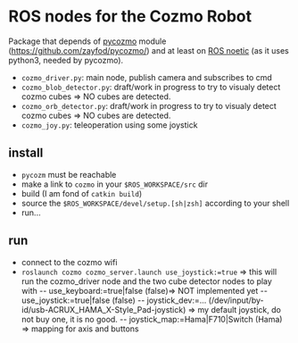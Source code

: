 # ROS nodes for the Cozmo Robot

Package that depends of [pycozmo](https://github.com/zayfod/pycozmo/) module (https://github.com/zayfod/pycozmo/) and at least on [ROS noetic](https://www.ros.org) (as it uses python3, needed by pycozmo).

- `cozmo_driver.py`: main node, publish camera and subscribes to cmd 
- `cozmo_blob_detector.py`: draft/work in progress to try to visualy detect cozmo cubes => NO cubes are detected.
- `cozmo_orb_detector.py`: draft/work in progress to try to visualy detect cozmo cubes => NO cubes are detected.
- `cozmo_joy.py`: teleoperation using some joystick

## install

- `pycozm` must be reachable
- make a link to `cozmo` in your `$ROS_WORKSPACE/src` dir
- build (I am fond of `catkin build`)
- source the `$ROS_WORKSPACE/devel/setup.[sh|zsh]` according to your shell
- run...

## run

- connect to the cozmo wifi
- `roslaunch cozmo cozmo_server.launch use_joystick:=true` => this will run the cozmo_driver node and the two cube detector nodes to play with
-- use_keyboard:=true|false (false)=> NOT implemented yet
-- use_joystick:=true|false (false)
-- joystick_dev:=... (/dev/input/by-id/usb-ACRUX_HAMA_X-Style_Pad-joystick) => my default joystick, do not buy one, it is no good.
-- joystick_map:=Hama|F710|Switch (Hama) => mapping for axis and buttons
